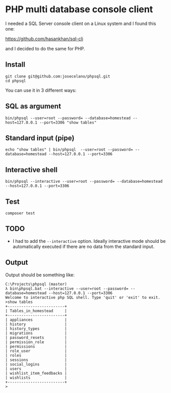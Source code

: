 # PHP multi database console client

I needed a SQL Server console client on a Linux system and I found this one:

https://github.com/hasankhan/sql-cli

and I decided to do the same for PHP.

## Install

```
git clone git@github.com:josecelano/phpsql.git
cd phpsql
```

You can use it in 3 different ways:

## SQL as argument

```
bin/phpsql --user=root --password= --database=homestead --host=127.0.0.1 --port=3306 "show tables"
```

## Standard input (pipe)

```
echo "show tables" | bin/phpsql  --user=root --password= --database=homestead --host=127.0.0.1 --port=3306
```

## Interactive shell

```
bin/phpsql --interactive --user=root --password= --database=homestead --host=127.0.0.1 --port=3306
```

## Test

```
composer test
```

## TODO

* I had to add the `--interactive` option. Ideally interactive mode should be automatically executed if there are no data from the standard input.

## Output

Output should be something like:

```
C:\Projects\phpsql (master)
λ bin\phpsql.bat --interactive --user=root --password= --database=homestead --host=127.0.0.1 --port=3306
Welcome to interactive php SQL shell. Type 'quit' or 'exit' to exit.
>show tables
+-------------------------+
| Tables_in_homestead     |
+-------------------------+
| appliances              |
| history                 |
| history_types           |
| migrations              |
| password_resets         |
| permission_role         |
| permissions             |
| role_user               |
| roles                   |
| sessions                |
| social_logins           |
| users                   |
| wishlist_item_feedbacks |
| wishlists               |
+-------------------------+
>
```